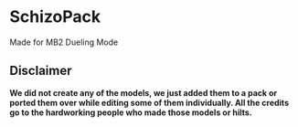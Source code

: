 # SchizoPack
Made for MB2 Dueling Mode
## Disclaimer 
**We did not create any of the models, we just added them to a pack or ported them over while editing some of them individually.
All the credits go to the hardworking people who made those models or hilts.**

